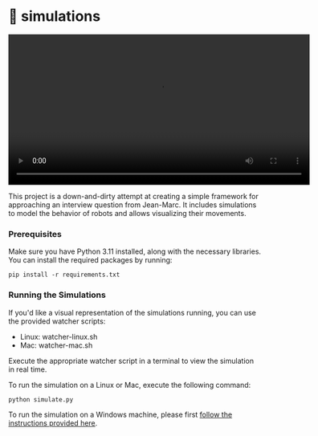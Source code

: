 # 🤖 simulations

<video width="600" controls>
  <source src="https://jef.lol/botsim.mp4" type="video/mp4">
  Your browser does not support the video tag.
</video>

This project is a down-and-dirty attempt at creating a simple framework for
approaching an interview question from Jean-Marc. It includes simulations to
model the behavior of robots and allows visualizing their movements.

### Prerequisites

Make sure you have Python 3.11 installed, along with the necessary libraries.
You can install the required packages by running:

``` pip install -r requirements.txt ```

### Running the Simulations

If you'd like a visual representation of the simulations running, you can use
the provided watcher scripts:
- Linux: watcher-linux.sh
- Mac: watcher-mac.sh

Execute the appropriate watcher script in a terminal to view the simulation in
real time.

To run the simulation on a Linux or Mac, execute the following command:

``` python simulate.py ```

To run the simulation on a Windows machine, please first [follow the
instructions provided here](https://system76.com/).
